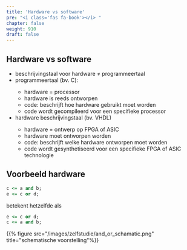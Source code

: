 ```yaml
---
title: 'Hardware vs software'
pre: "<i class='fas fa-book'></i> "
chapter: false
weight: 910
draft: false
---
```


## Hardware vs software

<ul>
<li> beschrijvingstaal voor hardware &ne; programmeertaal </li>
<li> programmeertaal (bv. C): </li> 
<ul>
<li> hardware = processor </li>
<li> hardware is reeds ontworpen </li>
<li> code: beschrijft hoe hardware gebruikt moet worden </li>
<li> code wordt gecompileerd voor een specifieke processor </li>
</ul>
<li> hardware beschrijvingstaal (bv. VHDL) </li>
<ul>
<li> hardware = ontwerp op FPGA of ASIC </li>
<li> hardware moet ontworpen worden </li>
<li> code: beschrijft welke hardware ontworpen moet worden </li>
<li> code wordt gesynthetiseerd voor een specifieke FPGA of ASIC technologie </li>
</ul>
</ul>

## Voorbeeld hardware

```vhdl
c <= a and b;
e <= c or d;
```
betekent hetzelfde als
```vhdl
e <= c or d;
c <= a and b;
```

{{% figure src="/images/zelfstudie/and_or_schamatic.png" title="schematische voorstelling"%}}

